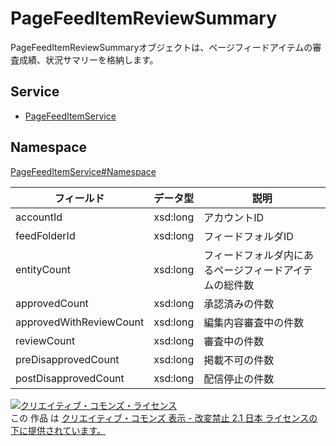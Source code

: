 # PageFeedItemReviewSummary

PageFeedItemReviewSummaryオブジェクトは、ページフィードアイテムの審査成績、状況サマリーを格納します。

## Service

- [PageFeedItemService](../../services/PageFeedItemService.md)

## Namespace

[PageFeedItemService#Namespace](../../services/PageFeedItemService.md#namespace)

| フィールド                   | データ型     | 説明                             |
|-------------------------|----------|--------------------------------|
| accountId               | xsd:long | アカウントID                     |
| feedFolderId            | xsd:long | フィードフォルダID                  |
| entityCount             | xsd:long | フィードフォルダ内にあるページフィードアイテムの総件数 |
| approvedCount           | xsd:long | 承認済みの件数                     |
| approvedWithReviewCount | xsd:long | 編集内容審査中の件数                  |
| reviewCount             | xsd:long | 審査中の件数                      |
| preDisapprovedCount     | xsd:long | 掲載不可の件数                     |
| postDisapprovedCount    | xsd:long | 配信停止の件数                     |

[![クリエイティブ・コモンズ・ライセンス](https://i.creativecommons.org/l/by-nd/2.1/jp/88x31.png)](http://creativecommons.org/licenses/by-nd/2.1/jp/)<br>
この 作品 は [クリエイティブ・コモンズ 表示 - 改変禁止 2.1 日本 ライセンスの下に提供されています。](http://creativecommons.org/licenses/by-nd/2.1/jp/)
